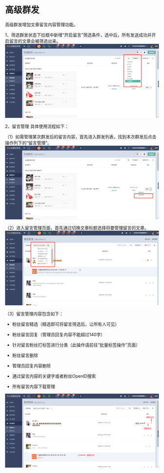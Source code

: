 # 高级群发

高级群发增加文章留言内容管理功能。

1、筛选群发状态下拉框中新增“开启留言”筛选条件，选中后，所有发送成功并开启留言的文章会被筛选出来。![](/assets/1524017567%281%29.jpg)

2、留言管理  具体使用流程如下：

（1）如需管理某次群发后的留言内容，首先进入群发列表，找到本次群发后点击操作列下的“留言管理”。![](/assets/1524017756%281%29.jpg)

（2）进入留言管理页面，首先通过切换文章标题选择将要管理留言的文章。![](/assets/1524018081%281%29.jpg)

（3）留言管理内容包含如下：

* 粉丝留言精选（精选即可将留言筛选后，让所有人可见）

* 粉丝留言回复（管理员回复内容不能超过140字）

* 针对留言粉丝打标签进行分类（此操作请前往“批量标签操作”页面）

* 粉丝留言删除

* 管理员回复内容删除

* 通过留言内容的关键字或者粉丝OpenID搜索

* 所有留言内容下载管理

![](/assets/1524019311%281%29.jpg)

